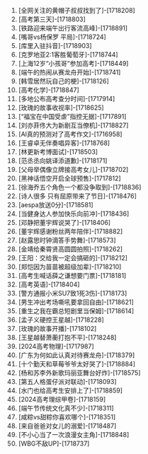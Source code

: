 
1. [全网关注的黄帽子叔叔找到了]-[1718208]
1. [高考第三天]-[1718803]
1. [铁路迎来端午出行客流高峰]-[1718891]
1. [嘴哥vs杨保罗 平局]-[1718724]
1. [库里入驻抖音]-[1718903]
1. [克罗地亚2:1客胜葡萄牙]-[1718744]
1. [上海12岁“小孩哥”参加高考]-[1718449]
1. [端午的热闹从赛龙舟开始]-[1718741]
1. [韩雪居然玩自己的梗]-[1718126]
1. [高考化学]-[1718847]
1. [多地公布高考查分时间]-[1717914]
1. [玫瑰的故事收视率]-[1718625]
1. [“福宝在中国受虐”指控无据]-[1717891]
1. [刘亦菲佟大为新剧互当僚机]-[1718827]
1. [AI真的预测对了高考作文]-[1716958]
1. [王睿卓无伴奏唱异客]-[1718768]
1. [林更新考博面试]-[1718503]
1. [范丞丞向姚译添道歉]-[1718171]
1. [父母举偶像立牌接高考女儿]-[1718702]
1. [黑神话悟空开启全球预售]-[1717812]
1. [徐海乔五个角色一个都没争取到]-[1718836]
1. [诗人很多 只有屈原带来了节日]-[1718476]
1. [aespa放送0分]-[1718581]
1. [当健身达人参加快乐向前冲]-[1718436]
1. [邓静把董宇辉说哭了]-[1718406]
1. [董宇辉感谢粉丝两年陪伴]-[1718882]
1. [赵露思时钟滴答手势舞]-[1718573]
1. [金靖给秦霄贤高圆圆拍照]-[1718262]
1. [王阳：交给我一定会搞砸的]-[1718212]
1. [郑恺因为苗苗被超级加辈]-[1718210]
1. [高考生喊话薛之谦想要门票]-[1718181]
1. [高考英语]-[1718404]
1. [警方通报小米SU7致1死3伤]-[1718173]
1. [男生冲出考场嘶吼要拿回自由]-[1718621]
1. [重生之我在霸总短剧里当保姆]-[1718614]
1. [孟子义硬控王星越]-[1718228]
1. [玫瑰的故事开播]-[1718102]
1. [王星越替萧蘅打抱不平]-[1718248]
1. [2024高考物理]-[1717987]
1. [广东为何如此认真对待赛龙舟]-[1718379]
1. [十个勤天和草莓爷爷太好哭了]-[1718884]
1. [杨和苏李外新歌玛丽亚舞台好炸]-[1718575]
1. [第五人格蛋仔派对联动]-[1718093]
1. [水门也给高考生安排上了]-[1718859]
1. [2024高考理综甲卷]-[1718159]
1. [端午节传统文化真不少]-[1718311]
1. [咸粽vs甜粽你喜欢哪个]-[1718351]
1. [来自爸爸对女儿的溺爱]-[1718487]
1. [不小心当了一次浪漫女主角]-[1718848]
1. [WBG不敌UP]-[1718737]
